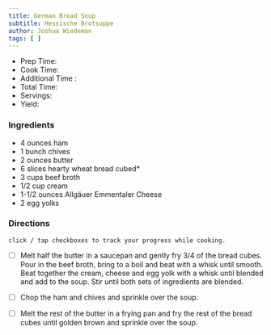 ```yaml
---
title: German Bread Soup
subtitle: Hessische Brotsuppe
author: Joshua Wiedeman
tags: [ ]
---
```


- Prep Time:
- Cook Time: 
- Additional Time : 
- Total Time: 
- Servings:
- Yield: 


### Ingredients

- 4 ounces ham
- 1 bunch chives
- 2 ounces butter
- 6 slices hearty wheat bread cubed*
- 3 cups beef broth
- 1/2 cup cream
- 1-1/2 ounces Allgäuer Emmentaler Cheese
- 2 egg yolks



### Directions
`click / tap checkboxes to track your progress while cooking.`

- [ ] Melt half the butter in a saucepan and gently fry 3/4 of the bread cubes. Pour in the beef broth, bring to a boil and beat with a whisk until smooth. Beat together the cream, cheese and egg yolk with a whisk until blended and add to the soup. Stir until both sets of ingredients are blended.
- [ ] Chop the ham and chives and sprinkle over the soup.
- [ ] Melt the rest of the butter in a frying pan and fry the rest of the bread cubes until golden brown and sprinkle over the soup.


